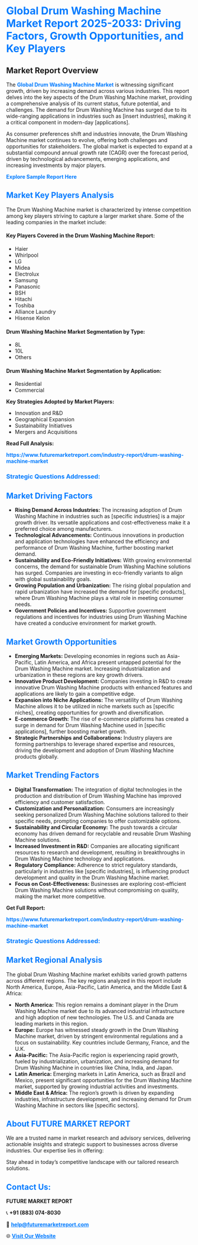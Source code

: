 <h1 style="color: #007BFF;">Global Drum Washing Machine Market Report 2025-2033: Driving Factors, Growth Opportunities, and Key Players</h1>

<section id="overview">
<h2>Market Report Overview</h2>
<p>The <a href="https://www.futuremarketreport.com/industry-report/drum-washing-machine-market" style="color: #007BFF; text-decoration: none;"><strong>Global Drum Washing Machine Market</strong></a> is witnessing significant growth, driven by increasing demand across various industries. This report delves into the key aspects of the Drum Washing Machine market, providing a comprehensive analysis of its current status, future potential, and challenges. The demand for Drum Washing Machine has surged due to its wide-ranging applications in industries such as [insert industries], making it a critical component in modern-day [applications].</p>
<p>As consumer preferences shift and industries innovate, the Drum Washing Machine market continues to evolve, offering both challenges and opportunities for stakeholders. The global market is expected to expand at a substantial compound annual growth rate (CAGR) over the forecast period, driven by technological advancements, emerging applications, and increasing investments by major players.</p>
</section>

<section id="overview">
<p><a href="https://www.futuremarketreport.com/request-sample/reportId=48358" style="color: #007BFF; text-decoration: none;"><strong>Explore Sample Report Here</strong></a></p>
</section>

<section id="key-players">
<h2 style="color: #007BFF;">Market Key Players Analysis</h2>
<p>The Drum Washing Machine market is characterized by intense competition among key players striving to capture a larger market share. Some of the leading companies in the market include:</p>
<h4>Key Players Covered in the Drum Washing Machine Report:</h4>
<ul><li>Haier</li><li>Whirlpool</li><li>LG</li><li>Midea</li><li>Electrolux</li><li>Samsung</li><li>Panasonic</li><li>BSH</li><li>Hitachi</li><li>Toshiba</li><li>Alliance Laundry</li><li>Hisense Kelon</li></ul>
<h4>Drum Washing Machine Market Segmentation by Type:</h4>
<ul><li>8L</li><li>10L</li><li>Others</li></ul>

<h4>Drum Washing Machine Market Segmentation by Application:</h4>
<ul><li>Residential</li><li>Commercial</li></ul>
<p><strong>Key Strategies Adopted by Market Players:</strong></p>
<ul>
<li>Innovation and R&D</li>
<li>Geographical Expansion</li>
<li>Sustainability Initiatives</li>
<li>Mergers and Acquisitions</li>
</ul>
</section>

<section>
<p><strong>Read Full Analysis: </strong></p><a href="https://www.futuremarketreport.com/industry-report/drum-washing-machine-market" style="color: #007BFF; text-decoration: none;"><strong>https://www.futuremarketreport.com/industry-report/drum-washing-machine-market</strong></a>
<h3 style="color: #007BFF;">Strategic Questions Addressed:</h3>
</section>

<section id="driving-factors">
<h2 style="color: #007BFF;">Market Driving Factors</h2>
<ul>
<li><strong>Rising Demand Across Industries:</strong> The increasing adoption of Drum Washing Machine in industries such as [specific industries] is a major growth driver. Its versatile applications and cost-effectiveness make it a preferred choice among manufacturers.</li>
<li><strong>Technological Advancements:</strong> Continuous innovations in production and application technologies have enhanced the efficiency and performance of Drum Washing Machine, further boosting market demand.</li>
<li><strong>Sustainability and Eco-Friendly Initiatives:</strong> With growing environmental concerns, the demand for sustainable Drum Washing Machine solutions has surged. Companies are investing in eco-friendly variants to align with global sustainability goals.</li>
<li><strong>Growing Population and Urbanization:</strong> The rising global population and rapid urbanization have increased the demand for [specific products], where Drum Washing Machine plays a vital role in meeting consumer needs.</li>
<li><strong>Government Policies and Incentives:</strong> Supportive government regulations and incentives for industries using Drum Washing Machine have created a conducive environment for market growth.</li>
</ul>
</section>

<section id="growth-opportunities">
<h2 style="color: #007BFF;">Market Growth Opportunities</h2>
<ul>
<li><strong>Emerging Markets:</strong> Developing economies in regions such as Asia-Pacific, Latin America, and Africa present untapped potential for the Drum Washing Machine market. Increasing industrialization and urbanization in these regions are key growth drivers.</li>
<li><strong>Innovative Product Development:</strong> Companies investing in R&D to create innovative Drum Washing Machine products with enhanced features and applications are likely to gain a competitive edge.</li>
<li><strong>Expansion into Niche Applications:</strong> The versatility of Drum Washing Machine allows it to be utilized in niche markets such as [specific niches], creating opportunities for growth and diversification.</li>
<li><strong>E-commerce Growth:</strong> The rise of e-commerce platforms has created a surge in demand for Drum Washing Machine used in [specific applications], further boosting market growth.</li>
<li><strong>Strategic Partnerships and Collaborations:</strong> Industry players are forming partnerships to leverage shared expertise and resources, driving the development and adoption of Drum Washing Machine products globally.</li>
</ul>
</section>

<section id="trending-factors">
<h2 style="color: #007BFF;">Market Trending Factors</h2>
<ul>
<li><strong>Digital Transformation:</strong> The integration of digital technologies in the production and distribution of Drum Washing Machine has improved efficiency and customer satisfaction.</li>
<li><strong>Customization and Personalization:</strong> Consumers are increasingly seeking personalized Drum Washing Machine solutions tailored to their specific needs, prompting companies to offer customizable options.</li>
<li><strong>Sustainability and Circular Economy:</strong> The push towards a circular economy has driven demand for recyclable and reusable Drum Washing Machine solutions.</li>
<li><strong>Increased Investment in R&D:</strong> Companies are allocating significant resources to research and development, resulting in breakthroughs in Drum Washing Machine technology and applications.</li>
<li><strong>Regulatory Compliance:</strong> Adherence to strict regulatory standards, particularly in industries like [specific industries], is influencing product development and quality in the Drum Washing Machine market.</li>
<li><strong>Focus on Cost-Effectiveness:</strong> Businesses are exploring cost-efficient Drum Washing Machine solutions without compromising on quality, making the market more competitive.</li>
</ul>
</section>

<section>
<p><strong>Get Full Report: </strong></p><a href="https://www.futuremarketreport.com/industry-report/drum-washing-machine-market" style="color: #007BFF; text-decoration: none;"><strong>https://www.futuremarketreport.com/industry-report/drum-washing-machine-market</strong></a>
<h3 style="color: #007BFF;">Strategic Questions Addressed:</h3>
</section>


<section id="regional-analysis">
<h2 style="color: #007BFF;">Market Regional Analysis</h2>
<p>The global Drum Washing Machine market exhibits varied growth patterns across different regions. The key regions analyzed in this report include North America, Europe, Asia-Pacific, Latin America, and the Middle East & Africa:</p>
<ul>
<li><strong>North America:</strong> This region remains a dominant player in the Drum Washing Machine market due to its advanced industrial infrastructure and high adoption of new technologies. The U.S. and Canada are leading markets in this region.</li>
<li><strong>Europe:</strong> Europe has witnessed steady growth in the Drum Washing Machine market, driven by stringent environmental regulations and a focus on sustainability. Key countries include Germany, France, and the U.K.</li>
<li><strong>Asia-Pacific:</strong> The Asia-Pacific region is experiencing rapid growth, fueled by industrialization, urbanization, and increasing demand for Drum Washing Machine in countries like China, India, and Japan.</li>
<li><strong>Latin America:</strong> Emerging markets in Latin America, such as Brazil and Mexico, present significant opportunities for the Drum Washing Machine market, supported by growing industrial activities and investments.</li>
<li><strong>Middle East & Africa:</strong> The region’s growth is driven by expanding industries, infrastructure development, and increasing demand for Drum Washing Machine in sectors like [specific sectors].</li>
</ul>
</section>

<footer>
<h2 style="color: #007BFF;">About FUTURE MARKET REPORT</h2>
<p>We are a trusted name in market research and advisory services, delivering actionable insights and strategic support to businesses across diverse industries. Our expertise lies in offering:</p>

<p>Stay ahead in today’s competitive landscape with our tailored research solutions.</p>

<h2 style="color: #007BFF;">Contact Us:</h2>
<p><strong>FUTURE MARKET REPORT</strong></p>
<p>📞 <strong>+91 (883) 074-8030</strong></p>
<p>📧 <strong><a href="mailto:help@futuremarketreport.com" style="color: #007BFF;">help@futuremarketreport.com</a></strong></p>
<p>🌐 <strong><a href="https://www.futuremarketreport.com/" style="color: #007BFF;">Visit Our Website</a></strong></p>
</footer>